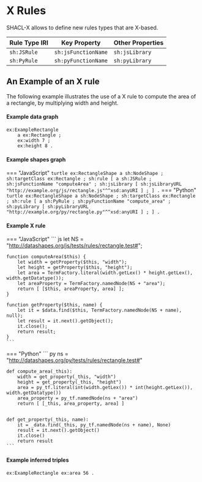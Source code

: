 # X Rules

SHACL-X allows to define new rules types that are X-based.


| Rule Type IRI     | Key Property          | Other Properties  |
| ----------------- | --------------------- | ----------------- |
| `sh:JSRule`       | `sh:jsFunctionName`   | `sh:jsLibrary`    |
| `sh:PyRule`       | `sh:pyFunctionName`   | `sh:pyLibrary`    |

## An Example of an X rule

The following example illustrates the use of a X rule to compute the area of a rectangle, by multiplying width and height.

#### Example data graph

``` turtle
ex:ExampleRectangle
	a ex:Rectangle ;
	ex:width 7 ;
	ex:height 8 .
```

#### Example shapes graph

=== "JavaScript"
    ``` turtle
    ex:RectangleShape
	a sh:NodeShape ;
	sh:targetClass ex:Rectangle ;
	sh:rule [
	    a sh:JSRule ;
		sh:jsFunctionName "computeArea" ;
		sh:jsLibrary [ sh:jsLibraryURL "http://example.org/js/rectangle.js"^^xsd:anyURI ] ;
    ] .
    ```
=== "Python"
    ``` turtle
    ex:RectangleShape
	a sh:NodeShape ;
	sh:targetClass ex:Rectangle ;
	sh:rule [
	    a sh:PyRule ;
		sh:pyFunctionName "compute_area" ;
		sh:pyLibrary [ sh:pyLibraryURL "http://example.org/py/rectangle.py"^^xsd:anyURI ] ;
    ] .
    ```


#### Example X rule
=== "JavaScript"
    ``` js
    let NS = "http://datashapes.org/js/tests/rules/rectangle.test#";

    function computeArea($this) {
        let width = getProperty($this, "width");
        let height = getProperty($this, "height");
        let area = TermFactory.literal(width.getLex() * height.getLex(), width.getDatatype());
        let areaProperty = TermFactory.namedNode(NS + "area");
        return [ [$this, areaProperty, area] ]; 
    }

    function getProperty($this, name) {
        let it = $data.find($this, TermFactory.namedNode(NS + name), null);
        let result = it.next().getObject();
        it.close();
        return result;
    }
    ```

=== "Python"
    ``` py
    ns = "http://datashapes.org/py/tests/rules/rectangle.test#"


    def compute_area(_this):
        width = get_property(_this, "width")
        height = get_property(_this, "height")
        area = py_tf.literal(int(width.getLex()) * int(height.getLex()), width.getDatatype())
        area_property = py_tf.namedNode(ns + "area")
        return [ [_this, area_property, area] ]


    def get_property(_this, name):
        it = _data.find(_this, py_tf.namedNode(ns + name), None)
        result = it.next().getObject()
        it.close()
        return result
    ```

#### Example inferred triples

```
ex:ExampleRectangle ex:area 56 .
```

